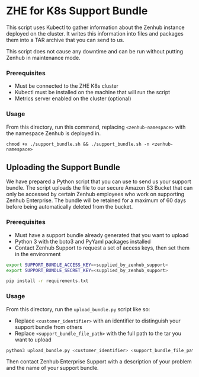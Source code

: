 # ZHE for K8s Support Bundle

This script uses Kubectl to gather information about the Zenhub instance deployed on the cluster. It writes this information into files and packages them into a TAR archive that you can send to us.

This script does not cause any downtime and can be run without putting Zenhub in maintenance mode.

### Prerequisites
- Must be connected to the ZHE K8s cluster
- Kubectl must be installed on the machine that will run the script
- Metrics server enabled on the cluster (optional)

### Usage
From this directory, run this command, replacing `<zenhub-namespace>` with the namespace Zenhub is deployed in.

```
chmod +x ./support_bundle.sh && ./support_bundle.sh -n <zenhub-namespace>
```

## Uploading the Support Bundle

We have prepared a Python script that you can use to send us your support bundle. The script uploads the file to our secure Amazon S3 Bucket that can only be accessed by certain Zenhub employees who work on supporting Zenhub Enterprise. The bundle will be retained for a maximum of 60 days before being automatically deleted from the bucket.

### Prerequisites
- Must have a support bundle already generated that you want to upload
- Python 3 with the boto3 and PyYaml packages installed
- Contact Zenhub Support to request a set of access keys, then set them in the environment

```bash
export SUPPORT_BUNDLE_ACCESS_KEY=<supplied_by_zenhub_support>
export SUPPORT_BUNDLE_SECRET_KEY=<supplied_by_zenhub_support>
```

```bash
pip install -r requirements.txt
```

### Usage
From this directory, run the `upload_bundle.py` script like so:
- Replace `<customer_identifier>` with an identifier to distinguish your support bundle from others
- Replace `<support_bundle_file_path>` with the full path to the tar you want to upload

```bash
python3 upload_bundle.py <customer_identifier> <support_bundle_file_path>
```

Then contact Zenhub Enterprise Support with a description of your problem and the name of your support bundle.
